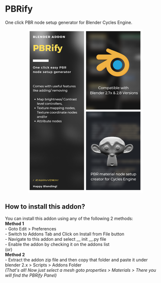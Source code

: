 # PBRify

One click PBR node setup generator for Blender Cycles Engine.

&nbsp;&nbsp;&nbsp;&nbsp;&nbsp;&nbsp;&nbsp;&nbsp;&nbsp;&nbsp;&nbsp;&nbsp;&nbsp;&nbsp;&nbsp;&nbsp;&nbsp;&nbsp;
<img src="./release/broucher.png" width="75%">

## How to install this addon?

You can install this addon using any of the following 2 methods:
<br>
**Method 1** <br>
    - Goto Edit > Preferences <br>
    - Switch to Addons Tab and Click on Install from File button <br> 
    - Navigate to this addon and select __ init __.py file <br>
    - Enable the addon by checking it on the addons list <br>
(or)  <br>
**Method 2** <br>
    - Extract the addon zip file and then copy that folder and paste it under blender 2.x > Scripts > Addons Folder <br>
*(That's all! Now just select a mesh goto properties > Materials > There you will find the PBRify Panel)*
